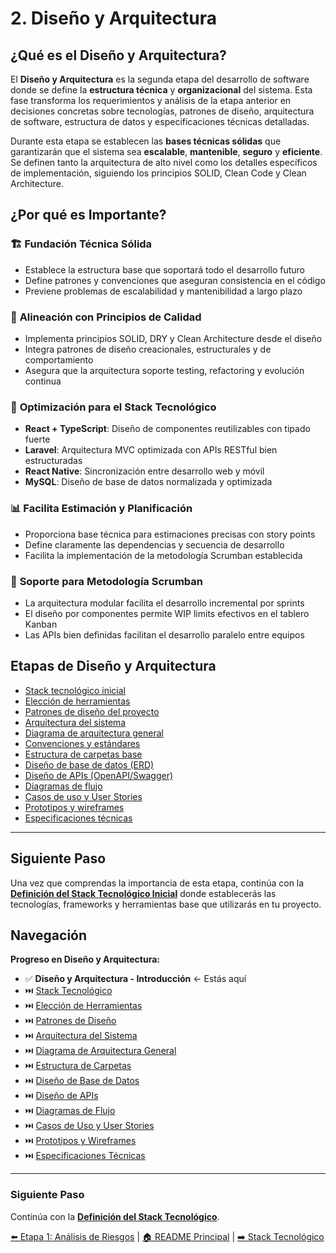 # 2. Diseño y Arquitectura

## ¿Qué es el Diseño y Arquitectura?

El **Diseño y Arquitectura** es la segunda etapa del desarrollo de software
donde se define la **estructura técnica** y **organizacional** del sistema. Esta
fase transforma los requerimientos y análisis de la etapa anterior en decisiones
concretas sobre tecnologías, patrones de diseño, arquitectura de software,
estructura de datos y especificaciones técnicas detalladas.

Durante esta etapa se establecen las **bases técnicas sólidas** que garantizarán
que el sistema sea **escalable**, **mantenible**, **seguro** y **eficiente**. Se
definen tanto la arquitectura de alto nivel como los detalles específicos de
implementación, siguiendo los principios SOLID, Clean Code y Clean Architecture.

## ¿Por qué es Importante?

### 🏗️ **Fundación Técnica Sólida**

- Establece la estructura base que soportará todo el desarrollo futuro
- Define patrones y convenciones que aseguran consistencia en el código
- Previene problemas de escalabilidad y mantenibilidad a largo plazo

### 🎯 **Alineación con Principios de Calidad**

- Implementa principios SOLID, DRY y Clean Architecture desde el diseño
- Integra patrones de diseño creacionales, estructurales y de comportamiento
- Asegura que la arquitectura soporte testing, refactoring y evolución continua

### 🚀 **Optimización para el Stack Tecnológico**

- **React + TypeScript**: Diseño de componentes reutilizables con tipado fuerte
- **Laravel**: Arquitectura MVC optimizada con APIs RESTful bien estructuradas
- **React Native**: Sincronización entre desarrollo web y móvil
- **MySQL**: Diseño de base de datos normalizada y optimizada

### 📊 **Facilita Estimación y Planificación**

- Proporciona base técnica para estimaciones precisas con story points
- Define claramente las dependencias y secuencia de desarrollo
- Facilita la implementación de la metodología Scrumban establecida

### 🔄 **Soporte para Metodología Scrumban**

- La arquitectura modular facilita el desarrollo incremental por sprints
- El diseño por componentes permite WIP limits efectivos en el tablero Kanban
- Las APIs bien definidas facilitan el desarrollo paralelo entre equipos

## Etapas de Diseño y Arquitectura

- [Stack tecnológico inicial](./stack-tecnologico.md)
- [Elección de herramientas](./eleccion-herramientas.md)
- [Patrones de diseño del proyecto](./patrones-diseno.md)
- [Arquitectura del sistema](./arquitectura-sistema.md)
- [Diagrama de arquitectura general](./diagrama-arquitectura-general.md)
- [Convenciones y estándares](./convenciones-estandares.md)
- [Estructura de carpetas base](./estructura-carpetas.md)
- [Diseño de base de datos (ERD)](./diseno-base-datos.md)
- [Diseño de APIs (OpenAPI/Swagger)](./diseno-apis.md)
- [Diagramas de flujo](./diagramas-flujo.md)
- [Casos de uso y User Stories](./casos-uso-user-stories.md)
- [Prototipos y wireframes](./prototipos-wireframes.md)
- [Especificaciones técnicas](./especificaciones-tecnicas.md)

---

## Siguiente Paso

Una vez que comprendas la importancia de esta etapa, continúa con la
[**Definición del Stack Tecnológico Inicial**](./stack-tecnologico.md) donde
establecerás las tecnologías, frameworks y herramientas base que utilizarás en
tu proyecto.

## Navegación

**Progreso en Diseño y Arquitectura:**

- ✅ **Diseño y Arquitectura - Introducción** ← Estás aquí
- ⏭️ [Stack Tecnológico](./stack-tecnologico.md)
- ⏭️ [Elección de Herramientas](./eleccion-herramientas.md)
- ⏭️ [Patrones de Diseño](./patrones-diseno.md)
- ⏭️ [Arquitectura del Sistema](./arquitectura-sistema.md)
- ⏭️ [Diagrama de Arquitectura General](./diagrama-arquitectura-general.md)
- ⏭️ [Estructura de Carpetas](./estructura-carpetas.md)
- ⏭️ [Diseño de Base de Datos](./diseno-base-datos.md)
- ⏭️ [Diseño de APIs](./diseno-apis.md)
- ⏭️ [Diagramas de Flujo](./diagramas-flujo.md)
- ⏭️ [Casos de Uso y User Stories](./casos-uso-user-stories.md)
- ⏭️ [Prototipos y Wireframes](./prototipos-wireframes.md)
- ⏭️ [Especificaciones Técnicas](./especificaciones-tecnicas.md)

---

### Siguiente Paso

Continúa con la [**Definición del Stack Tecnológico**](./stack-tecnologico.md).

[⬅️ Etapa 1: Análisis de Riesgos](../step_01/analisis-riesgos.md) |
[🏠 README Principal](../../README.md) |
[➡️ Stack Tecnológico](./stack-tecnologico.md)
